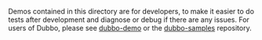 Demos contained in this directory are for developers, to make it easier to do tests after development and diagnose or debug if there are any issues. For users of Dubbo, please see [dubbo-demo](../../dubbo-demo) or the [dubbo-samples](https://github.com/apache/dubbo-samples) repository.
